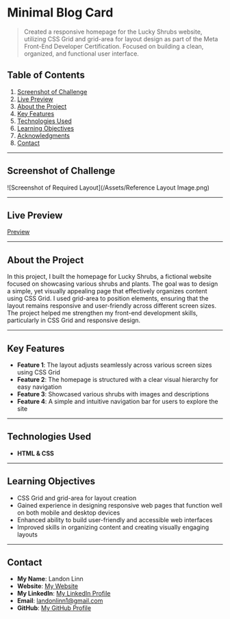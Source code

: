 # Minimal Blog Card

> Created a responsive homepage for the Lucky Shrubs website, utilizing CSS Grid and grid-area for layout design as part of the Meta Front-End Developer Certification. Focused on building a clean, organized, and functional user interface.

## Table of Contents

1. [Screenshot of Challenge](#screenshot-of-challenge)
2. [Live Preview](#live-preview)
3. [About the Project](#about-the-project)
4. [Key Features](#key-features)
5. [Technologies Used](#technologies-used)
6. [Learning Objectives](#learning-objectives)
7. [Acknowledgments](#acknowledgments)
8. [Contact](#contact)

---

## Screenshot of Challenge

![Screenshot of Required Layout](/Assets/Reference Layout Image.png)

---

## Live Preview

[Preview](https://landonlinn.github.io/LuckyShrubWebsite/)

---

## About the Project

In this project, I built the homepage for Lucky Shrubs, a fictional website focused on showcasing various shrubs and plants. The goal was to design a simple, yet visually appealing page that effectively organizes content using CSS Grid. I used grid-area to position elements, ensuring that the layout remains responsive and user-friendly across different screen sizes. The project helped me strengthen my front-end development skills, particularly in CSS Grid and responsive design.

---

## Key Features

- **Feature 1**: The layout adjusts seamlessly across various screen sizes using CSS Grid
- **Feature 2**: The homepage is structured with a clear visual hierarchy for easy navigation
- **Feature 3**: Showcased various shrubs with images and descriptions
- **Feature 4**: A simple and intuitive navigation bar for users to explore the site

---

## Technologies Used

- **HTML & CSS**

---

## Learning Objectives

- CSS Grid and grid-area for layout creation
- Gained experience in designing responsive web pages that function well on both mobile and desktop devices
- Enhanced ability to build user-friendly and accessible web interfaces
- Improved skills in organizing content and creating visually engaging layouts

---

## Contact

- **My Name**: Landon Linn
- **Website**: [My Website](https://www.landonlinn.com/)
- **My LinkedIn**: [My LinkedIn Profile](https://www.linkedin.com/in/landon-linn/)
- **Email**: landonlinn1@gmail.com
- **GitHub**: [My GitHub Profile](https://github.com/LandonLinn)
